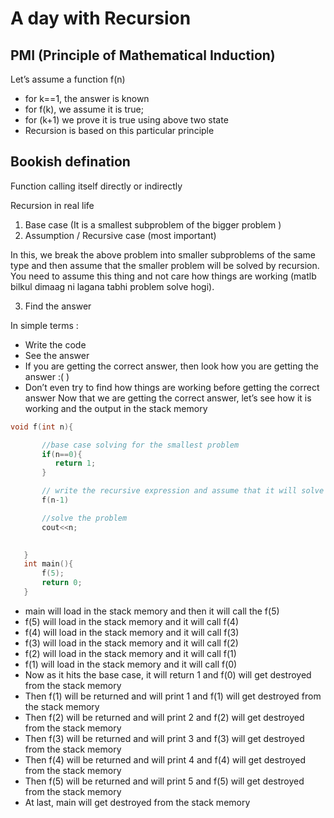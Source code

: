 # A day with Recursion

## PMI (Principle of Mathematical Induction)
Let’s assume a function f(n)

- for k==1, the answer is known
- for f(k), we assume it is true;
- for (k+1) we prove it is true using above two state
- Recursion is based on this particular principle

## Bookish defination
Function calling itself directly or indirectly

Recursion in real life
1. Base case (It is a smallest subproblem of the bigger problem )
3. Assumption / Recursive case (most important)

In this, we break the above problem into smaller subproblems of the same type and then assume that the smaller problem will be solved by recursion. You need to assume this thing and not care how things are working (matlb bilkul dimaag ni lagana tabhi problem solve hogi).

3. Find the answer

In simple terms :
- Write the code
- See the answer
- If you are getting the correct answer, then look how you are getting the answer :( )
- Don’t even try to find how things are working before getting the correct answer
Now that we are getting the correct answer, let’s see how it is working and the output in the stack memory

```cpp
void f(int n){

       //base case solving for the smallest problem
       if(n==0){
          return 1;
       }

       // write the recursive expression and assume that it will solve the bigger problem
       f(n-1)

       //solve the problem
       cout<<n;
        

   }
   int main(){
       f(5);
       return 0;
   }
```
- main will load in the stack memory and then it will call the f(5)
- f(5) will load in the stack memory and it will call f(4)
- f(4) will load in the stack memory and it will call f(3)
- f(3) will load in the stack memory and it will call f(2)
- f(2) will load in the stack memory and it will call f(1)
- f(1) will load in the stack memory and it will call f(0)
- Now as it hits the base case, it will return 1 and f(0) will get destroyed from the stack memory
- Then f(1) will be returned and will print 1 and f(1) will get destroyed from the stack memory
- Then f(2) will be returned and will print 2 and f(2) will get destroyed from the stack memory
- Then f(3) will be returned and will print 3 and f(3) will get destroyed from the stack memory
- Then f(4) will be returned and will print 4 and f(4) will get destroyed from the stack memory
- Then f(5) will be returned and will print 5 and f(5) will get destroyed from the stack memory
- At last, main will get destroyed from the stack memory
